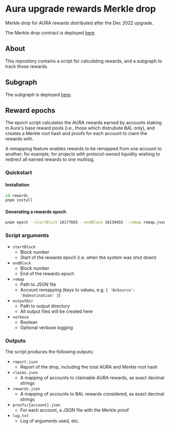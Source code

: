 # Aura upgrade rewards Merkle drop

Merkle drop for AURA rewards distributed after the Dec 2022 upgrade.

The Merkle drop contract is deployed [here](https://etherscan.io/address/0x69a07d8a45b71e5224bb220ae8933ae8dce96b74)

## About

This repository contains a script for calculating rewards, and a subgraph
to track those rewards.

## Subgraph

The subgraph is deployed [here](https://graph.aura.finance/subgraphs/name/aura/upgrade-rewards-merkle-drop).

## Reward epochs

The epoch script calculates the AURA rewards earned by accounts staking in
Aura's base reward pools (i.e., those which distrubute BAL only), and
creates a Merkle root hash and proofs for each account to claim the
rewards with.

A remapping feature enables rewards to be remapped from one account to
another; for example, for projects with protocol-owned liquidity wishing
to redirect all earned rewards to one multisig.

### Quickstart

#### Installation

```bash
cd rewards
pnpm install
```

#### Generating a rewards epoch

```bash
pnpm epoch --startBlock 16177665 --endBlock 16239455 --remap remap.json --outputDir drop
```

### Script arguments

- `startBlock`
  - Block number
  - Start of the rewards epoch (i.e. when the system was shut down)
- `endBlock`
  - Block number
  - End of the rewards epoch
- `remap`
  - Path to JSON file
  - Account remapping (keys to values, e.g. `{ '0xSource': '0xDestination' }`)
- `outputDir`
  - Path to output directory
  - All output files will be created here
- `verbose`
  - Boolean
  - Optional verbose logging

### Outputs

The script produces the following outputs:

- `report.json`
  - Report of the drop, including the total AURA and Merkle root hash
- `claims.json`
  - A mapping of accounts to claimable AURA rewards, as exact decimal strings
- `rewards.json`
  - A mapping of accounts to BAL rewards considered, as exact decimal strings
- `proofs/{account}.json`
  - For each account, a JSON file with the Merkle proof
- `log.txt`
  - Log of arguments used, etc.
